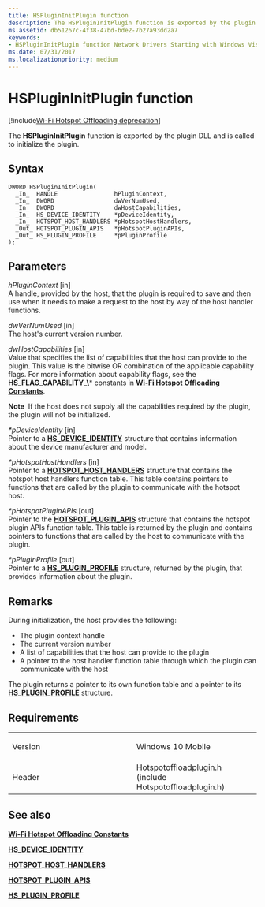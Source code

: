 ```yaml
---
title: HSPluginInitPlugin function
description: The HSPluginInitPlugin function is exported by the plugin DLL and is called to initialize the plugin.
ms.assetid: db51267c-4f38-47bd-bde2-7b27a93dd2a7
keywords: 
- HSPluginInitPlugin function Network Drivers Starting with Windows Vista
ms.date: 07/31/2017
ms.localizationpriority: medium
---
```


# HSPluginInitPlugin function

[!include[Wi-Fi Hotspot Offloading deprecation](wi-fi-hotspot-offloading-deprecation.md)]


The **HSPluginInitPlugin** function is exported by the plugin DLL and is called to initialize the plugin.

Syntax
------

```ManagedCPlusPlus
DWORD HSPluginInitPlugin(
  _In_  HANDLE                hPluginContext,
  _In_  DWORD                 dwVerNumUsed,
  _In_  DWORD                 dwHostCapabilities,
  _In_  HS_DEVICE_IDENTITY    *pDeviceIdentity,
  _In_  HOTSPOT_HOST_HANDLERS *pHotspotHostHandlers,
  _Out_ HOTSPOT_PLUGIN_APIS   *pHotspotPluginAPIs,
  _Out_ HS_PLUGIN_PROFILE     *pPluginProfile
);
```

Parameters
----------

*hPluginContext* \[in\]  
A handle, provided by the host, that the plugin is required to save and then use when it needs to make a request to the host by way of the host handler functions.

*dwVerNumUsed* \[in\]  
The host's current version number.

*dwHostCapabilities* \[in\]  
Value that specifies the list of capabilities that the host can provide to the plugin. This value is the bitwise OR combination of the applicable capability flags. For more information about capability flags, see the **HS\_FLAG\_CAPABILITY\_\\*** constants in [**Wi-Fi Hotspot Offloading Constants**](wi-fi-hotspot-offloading-constants.md).

**Note**  If the host does not supply all the capabilities required by the plugin, the plugin will not be initialized.

 

*\*pDeviceIdentity* \[in\]  
Pointer to a [**HS\_DEVICE\_IDENTITY**](hs-device-identity.md) structure that contains information about the device manufacturer and model.

*\*pHotspotHostHandlers* \[in\]  
Pointer to a [**HOTSPOT\_HOST\_HANDLERS**](hotspot-host-handlers.md) structure that contains the hotspot host handlers function table. This table contains pointers to functions that are called by the plugin to communicate with the hotspot host.

*\*pHotspotPluginAPIs* \[out\]  
Pointer to the [**HOTSPOT\_PLUGIN\_APIS**](hotspot-plugin-apis.md) structure that contains the hotspot plugin APIs function table. This table is returned by the plugin and contains pointers to functions that are called by the host to communicate with the plugin.

*\*pPluginProfile* \[out\]  
Pointer to a [**HS\_PLUGIN\_PROFILE**](hs-plugin-profile.md) structure, returned by the plugin, that provides information about the plugin.

Remarks
-------

During initialization, the host provides the following:

-   The plugin context handle
-   The current version number
-   A list of capabilities that the host can provide to the plugin
-   A pointer to the host handler function table through which the plugin can communicate with the host

The plugin returns a pointer to its own function table and a pointer to its [**HS\_PLUGIN\_PROFILE**](hs-plugin-profile.md) structure.

Requirements
------------

<table>
<colgroup>
<col width="50%" />
<col width="50%" />
</colgroup>
<tbody>
<tr class="odd">
<td><p>Version</p></td>
<td><p>Windows 10 Mobile</p></td>
</tr>
<tr class="even">
<td><p>Header</p></td>
<td>Hotspotoffloadplugin.h (include Hotspotoffloadplugin.h)</td>
</tr>
</tbody>
</table>

## See also


[**Wi-Fi Hotspot Offloading Constants**](wi-fi-hotspot-offloading-constants.md)

[**HS\_DEVICE\_IDENTITY**](hs-device-identity.md)

[**HOTSPOT\_HOST\_HANDLERS**](hotspot-host-handlers.md)

[**HOTSPOT\_PLUGIN\_APIS**](hotspot-plugin-apis.md)

[**HS\_PLUGIN\_PROFILE**](hs-plugin-profile.md)

 

 




